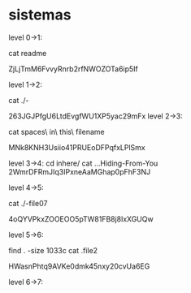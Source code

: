 # sistemas
level 0->1:

cat readme 

ZjLjTmM6FvvyRnrb2rfNWOZOTa6ip5If

level 1->2:

cat ./-

263JGJPfgU6LtdEvgfWU1XP5yac29mFx
level 2->3:

cat spaces\ in\ this\ filename

MNk8KNH3Usiio41PRUEoDFPqfxLPlSmx

level 3->4:
cd inhere/
cat ...Hiding-From-You
2WmrDFRmJIq3IPxneAaMGhap0pFhF3NJ

level 4->5:

cat ./-file07

4oQYVPkxZOOEOO5pTW81FB8j8lxXGUQw

level 5->6:

find . -size 1033c
cat .file2

HWasnPhtq9AVKe0dmk45nxy20cvUa6EG

level 6->7:

